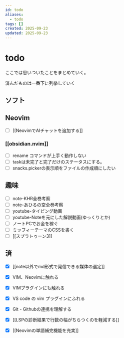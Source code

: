 ```yaml
---
id: todo
aliases:
  - todo
tags: []
created: 2025-09-23
updated: 2025-09-23
---
```


# todo
ここでは思いついたことをまとめていく。

済んだものは一番下に列挙していく

## ソフト

## Neovim
- [ ] [[NeovimでAIチャットを追加する]]

### [[obsidian.nvim]]
- [ ] rename コマンドが上手く動作しない
- [ ] taskは未完了と完了だけのステータスにする。
- [ ] snacks.pickerの表示順をファイルの作成順にしたい

## 趣味
- [ ] note-KHR全巻考察
- [ ] note-あひるの空全巻考察
- [ ] youtube-タイピング動画
- [ ] youtube-Noteを元にした解説動画(ゆっくりとか) 
- [ ] ノートPCでお金を稼ぐ
- [ ] ミッフィーテーマのCSSを書く
- [ ] [[スプラトゥーン3]]
 
 ## 済
- [x] [[note以外でmd形式で発信できる媒体の選定]]
- [x] VIM、Neovimに触れる
- [x] VIMプラグインにも触れる
- [x] VS code の vim プラグインにふれる
- [x] Git - Githubの連携を理解する
- [x] [[LSPの診断結果で行数の幅がちらつくのを軽減する]]
- [x] [[Neovimの単語補完機能を充実]]

